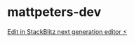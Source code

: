 # mattpeters-dev

[Edit in StackBlitz next generation editor ⚡️](https://stackblitz.com/~/github.com/mattsterp/mattpeters-dev)